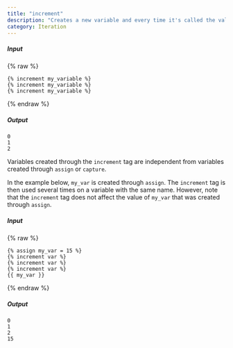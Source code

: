 ```yaml
---
title: "increment"
description: "Creates a new variable and every time it's called the value increases by 1, with the initial value being 0."
category: Iteration
---
```

##### Input
{% raw %}
~~~liquid
{% increment my_variable %}
{% increment my_variable %}
{% increment my_variable %}
~~~
{% endraw %}

##### Output

~~~liquid
0
1
2
~~~

Variables created through the `increment` tag are independent from variables created through `assign` or `capture`.

In the example below, `my_var` is created through `assign`. The `increment` tag is then used several times on a variable with the same name. However, note that the `increment` tag does not affect the value of `my_var` that was created through `assign`.

##### Input
{% raw %}
~~~liquid
{% assign my_var = 15 %}
{% increment var %}
{% increment var %}
{% increment var %}
{{ my_var }}
~~~
{% endraw %}

##### Output
~~~liquid
0
1
2
15
~~~
